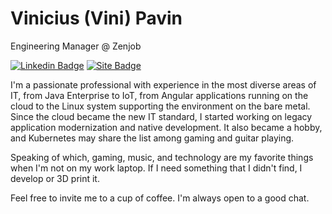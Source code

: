 # Vinicius (Vini) Pavin

Engineering Manager @ Zenjob

[![Linkedin Badge](https://img.shields.io/badge/-Vinicius%20Pavin-495C83?style=flat-square&logo=Linkedin&logoColor=white&link=https://www.linkedin.com/in/vpavin/)](https://www.linkedin.com/in/vpavin/)
[![Site Badge](https://img.shields.io/badge/-vinipavin.com.br-495C83?style=flat-square&logo=GoogleChrome&logoColor=white&link=https://vinipavin.com.br/)](https://vinipavin.com.br/)

I'm a passionate professional with experience in the most diverse areas of IT, from Java Enterprise to IoT, from Angular applications running on the cloud to the Linux system supporting the environment on the bare metal. Since the cloud became the new IT standard, I started working on legacy application modernization and native development. It also became a hobby, and Kubernetes may share the list among gaming and guitar playing.

Speaking of which, gaming, music, and technology are my favorite things when I'm not on my work laptop. If I need something that I didn't find, I develop or 3D print it.

Feel free to invite me to a cup of coffee. I'm always open to a good chat.
